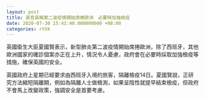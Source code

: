 ```yaml
---
layout: post
title: 英官員稱第二波疫情開始席捲歐洲　必要時加強檢疫
date: 2020-07-30 15:41:40.000000000 +08:00
categories: rthk
---
```


英國衛生大臣夏國賢表示，新型肺炎第二波疫情開始席捲歐洲，除了西班牙，其他歐洲國家的確診個案亦正在上升，情況令人憂慮，政府會在必要時採取加強檢疫等措施，確保英國的安全。

英國政府上星期已經要求由西班牙入境的旅客，隔離檢疫14日。夏國賢說，正研究方法縮短隔離期，例如為隔離人士做檢測，如果呈陰性就提早結束檢疫，但政府不會馬上改變政策，強調安全是首要考慮。

